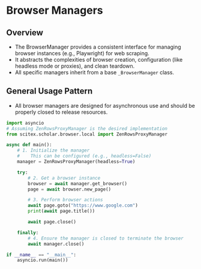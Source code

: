 <!-- ---
!-- Timestamp: 2025-07-31 18:41:27
!-- Author: ywatanabe
!-- File: /home/ywatanabe/proj/scitex_repo/src/scitex/scholar/browser/README.md
!-- --- -->

# Browser Managers

## Overview

- The BrowserManager provides a consistent interface for managing browser instances (e.g., Playwright) for web scraping.
- It abstracts the complexities of browser creation, configuration (like headless mode or proxies), and clean teardown.
- All specific managers inherit from a base `_BrowserManager` class.

## General Usage Pattern

- All browser managers are designed for asynchronous use and should be properly closed to release resources.

```python
import asyncio
# Assuming ZenRowsProxyManager is the desired implementation
from scitex.scholar.browser.local import ZenRowsProxyManager

async def main():
    # 1. Initialize the manager
    #    This can be configured (e.g., headless=False)
    manager = ZenRowsProxyManager(headless=True)

    try:
        # 2. Get a browser instance
        browser = await manager.get_browser()
        page = await browser.new_page()

        # 3. Perform browser actions
        await page.goto("https://www.google.com")
        print(await page.title())

        await page.close()

    finally:
        # 4. Ensure the manager is closed to terminate the browser
        await manager.close()

if __name__ == "__main__":
    asyncio.run(main())
```

<!-- EOF -->